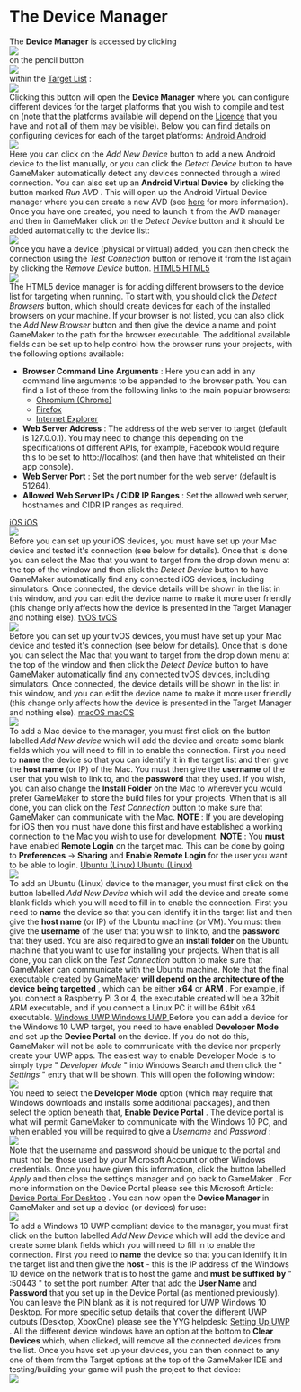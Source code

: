 # The Device Manager

The **Device Manager** is accessed by clicking  
![](https://gms.magecorn.com/Manual/assets/Images/Icons/Icon_LMB.png)  
on the pencil button  
![](https://gms.magecorn.com/Manual/assets/Images/Icons/Icon_Pencil.png)  
within the [Target List](../Introduction/Compiling) :  
![](https://gms.magecorn.com/Manual/assets/Images/Setup_And_Version/TargetList.png)  
Clicking this button will open the **Device Manager** where you can
configure different devices for the target platforms that you wish to
compile and test on (note that the platforms available will depend on
the [Licence](GMS2_Version_Information) that you have and not all of
them may be visible). Below you can find details on configuring devices
for each of the target platforms: [ Android Android ](#)  
![](https://gms.magecorn.com/Manual/assets/Images/Setup_And_Version/Device_Manager_Android.png)  
Here you can click on the *Add New Device* button to add a new Android
device to the list manually, or you can click the *Detect Device* button
to have GameMaker automatically detect any devices connected through a
wired connection. You can also set up an **Android Virtual Device** by
clicking the button marked *Run AVD* . This will open up the Android
Virtual Device manager where you can create a new AVD (see
[here](https://developer.android.com/studio/run/managing-avdsl) for
more information). Once you have one created, you need to launch it from
the AVD manager and then in GameMaker click on the *Detect Device*
button and it should be added automatically to the device list:  
![](https://gms.magecorn.com/Manual/assets/Images/Setup_And_Version/Device_Manager_AVD.png)  
Once you have a device (physical or virtual) added, you can then check
the connection using the *Test Connection* button or remove it from the
list again by clicking the *Remove Device* button. [ HTML5 HTML5 ](#)  
![](https://gms.magecorn.com/Manual/assets/Images/Setup_And_Version/Device_Manager_HTML5.png)  
The HTML5 device manager is for adding different browsers to the device
list for targeting when running. To start with, you should click the
*Detect Browsers* button, which should create devices for each of the
installed browsers on your machine. If your browser is not listed, you
can also click the *Add New Browser* button and then give the device a
name and point GameMaker to the path for the browser executable. The
additional available fields can be set up to help control how the
browser runs your projects, with the following options available:

-   **Browser Command Line Arguments** : Here you can add in any command
    line arguments to be appended to the browser path. You can find a
    list of these from the following links to the main popular browsers:
    -   [Chromium
        (Chrome)](https://peter.sh/experiments/chromium-command-line-switches/)
    -   [Firefox](https://developer.mozilla.org/en-US/docs/Mozilla/Command_Line_Options)
    -   [Internet
        Explorer](https://docs.microsoft.com/en-us/previous-versions/windows/internet-explorer/ie-developer/general-info/hh826025(v=vs.85))
-   **Web Server Address** : The address of the web server to target
    (default is 127.0.0.1). You may need to change this depending on the
    specifications of different APIs, for example, Facebook would
    require this to be set to http://localhost (and then have that
    whitelisted on their app console).
-   **Web Server Port** : Set the port number for the web server
    (default is 51264).
-   **Allowed Web Server IPs / CIDR IP Ranges** : Set the allowed web
    server, hostnames and CIDR IP ranges as required.

[ iOS iOS ](#)  
![](https://gms.magecorn.com/Manual/assets/Images/Setup_And_Version/Device_Manager_iOS.png)  
Before you can set up your iOS devices, you must have set up your Mac
device and tested it's connection (see below for details). Once that is
done you can select the Mac that you want to target from the drop down
menu at the top of the window and then click the *Detect Device* button
to have GameMaker automatically find any connected iOS devices,
including simulators. Once connected, the device details will be shown
in the list in this window, and you can edit the device name to make it
more user friendly (this change only affects how the device is presented
in the Target Manager and nothing else). [ tvOS tvOS ](#)  
![](https://gms.magecorn.com/Manual/assets/Images/Setup_And_Version/Device_Manager_tvOS.png)  
Before you can set up your tvOS devices, you must have set up your Mac
device and tested it's connection (see below for details). Once that is
done you can select the Mac that you want to target from the drop down
menu at the top of the window and then click the *Detect Device* button
to have GameMaker automatically find any connected tvOS devices,
including simulators. Once connected, the device details will be shown
in the list in this window, and you can edit the device name to make it
more user friendly (this change only affects how the device is presented
in the Target Manager and nothing else). [ macOS macOS ](#)  
![](https://gms.magecorn.com/Manual/assets/Images/Setup_And_Version/Device_Manager_Mac.png)  
To add a Mac device to the manager, you must first click on the button
labelled *Add New device* which will add the device and create some
blank fields which you will need to fill in to enable the connection.
First you need to **name** the device so that you can identify it in the
target list and then give the **host name** (or IP) of the Mac. You must
then give the **username** of the user that you wish to link to, and the
**password** that they used. If you wish, you can also change the
**Install Folder** on the Mac to wherever you would prefer GameMaker to
store the build files for your projects. When that is all done, you can
click on the *Test Connection* button to make sure that GameMaker can
communicate with the Mac. **NOTE** : If you are developing for iOS then
you must have done this first and have established a working connection
to the Mac you wish to use for development. **NOTE** : You **must** have
enabled **Remote Login** on the target mac. This can be done by going to
**Preferences** -\> **Sharing** and **Enable Remote Login** for the user
you want to be able to login. [ Ubuntu (Linux) Ubuntu (Linux) ](#)  
![](https://gms.magecorn.com/Manual/assets/Images/Setup_And_Version/Device_Manager_Ubuntu.png)  
To add an Ubuntu (Linux) device to the manager, you must first click on
the button labelled *Add New Device* which will add the device and
create some blank fields which you will need to fill in to enable the
connection. First you need to **name** the device so that you can
identify it in the target list and then give the **host name** (or IP)
of the Ubuntu machine (or VM). You must then give the **username** of
the user that you wish to link to, and the **password** that they used.
You are also required to give an **install folder** on the Ubuntu
machine that you want to use for installing your projects. When that is
all done, you can click on the *Test Connection* button to make sure
that GameMaker can communicate with the Ubuntu machine. Note that the
final executable created by GameMaker **will depend on the architecture
of the device being targetted** , which can be either **x64** or **ARM**
. For example, if you connect a Raspberry Pi 3 or 4, the executable
created will be a 32bit ARM executable, and if you connect a Linux PC it
will be 64bit x64 executable. [ Windows UWP Windows UWP ](#) Before you
can add a device for the Windows 10 UWP target, you need to have enabled
**Developer Mode** and set up the **Device Portal** on the device. If
you do not do this, GameMaker will not be able to communicate with the
device nor properly create your UWP apps. The easiest way to enable
Developer Mode is to simply type " *Developer Mode* " into Windows
Search and then click the " *Settings* " entry that will be shown. This
will open the following window:  
![](https://gms.magecorn.com/Manual/assets/Images/Setup_And_Version/Device_Manager_UWP_DeveloperMode.png)  
You need to select the **Developer Mode** option (which may require that
Windows downloads and installs some additional packages), and then
select the option beneath that, **Enable Device Portal** . The device
portal is what will permit GameMaker to communicate with the Windows 10
PC, and when enabled you will be required to give a *Username* and
*Password* :  
![](https://gms.magecorn.com/Manual/assets/Images/Setup_And_Version/Device_Manager_UWP_ShowDevMode.png)  
Note that the username and password should be unique to the portal and
must not be those used by your Microsoft Account or other Windows
credentials. Once you have given this information, click the button
labelled *Apply* and then close the settings manager and go back to
GameMaker . For more information on the Device Portal please see this
Microsoft Article: [Device Portal For
Desktop](https://docs.microsoft.com/en-us/windows/uwp/debug-test-perf/device-portal-desktop)
. You can now open the **Device Manager** in GameMaker and set up a
device (or devices) for use:  
![](https://gms.magecorn.com/Manual/assets/Images/Setup_And_Version/Device_Manager_UWP.png)  
To add a Windows 10 UWP compliant device to the manager, you must first
click on the button labelled *Add New Device* which will add the device
and create some blank fields which you will need to fill in to enable
the connection. First you need to **name** the device so that you can
identify it in the target list and then give the **host** - this is the
IP address of the Windows 10 device on the network that is to host the
game and **must be suffixed by** " :50443 " to set the port number.
After that add the **User Name** and **Password** that you set up in the
Device Portal (as mentioned previously). You can leave the PIN blank as
it is not required for UWP Windows 10 Desktop. For more specific setup
details that cover the different UWP outputs (Desktop, XboxOne) please
see the YYG helpdesk: [Setting Up
UWP](https://help.yoyogames.com/hc/en-us/sections/115000309028-UWP) .
All the different device windows have an option at the bottom to **Clear
Devices** which, when clicked, will remove all the connected devices
from the list. Once you have set up your devices, you can then connect
to any one of them from the Target options at the top of the GameMaker
IDE and testing/building your game will push the project to that
device:  
![](https://gms.magecorn.com/Manual/assets/Images/Setup_And_Version/Device_Manager_TargetList.png)  
